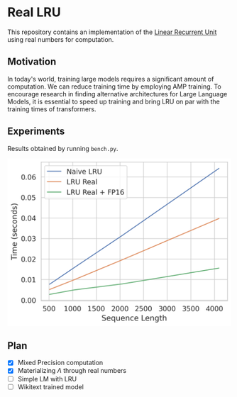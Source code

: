 # Real LRU

This repository contains an implementation of the [Linear Recurrent Unit](https://arxiv.org/abs/2303.06349) using real numbers for computation.
## Motivation

In today's world, training large models requires a significant amount of computation. We can reduce training time by employing AMP training. To encourage research in finding alternative architectures for Large Language Models, it is essential to speed up training and bring LRU on par with the training times of transformers.

## Experiments

Results obtained by running `bench.py`.

![speed_figure](figures/speed.png)

## Plan

- [x] Mixed Precision computation
- [x] Materializing $\Lambda$ through real numbers
- [ ] Simple LM with LRU
- [ ] Wikitext trained model

